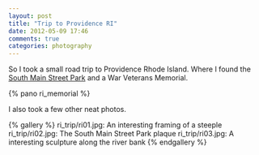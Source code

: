 ```yaml
---
layout: post
title: "Trip to Providence RI"
date: 2012-05-09 17:46
comments: true
categories: photography
---
```

So I took a small road trip to Providence Rhode Island. Where I found the
[South Main Street Park][1] and a War Veterans Memorial.

<!-- more -->

{% pano ri_memorial %}

I also took a few other neat photos.

{% gallery %}
ri_trip/ri01.jpg: An interesting framing of a steeple
ri_trip/ri02.jpg: The South Main Street Park plaque
ri_trip/ri03.jpg: A interesting sculpture along the river bank
{% endgallery %}

[1]: http://local.google.com/maps?q=41.824725,-71.407678&num=1&t=m&z=17
